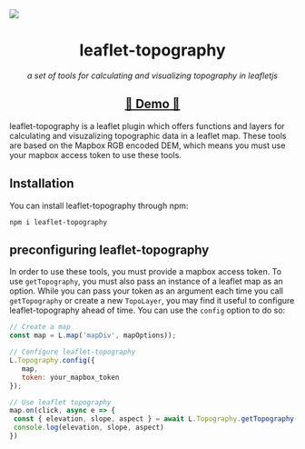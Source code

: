 <img src="https://raw.githubusercontent.com/slutske22/leaflet-topography/HEAD/assets/banner.png">
<p align="center">
   <h1 align="center">leaflet-topography</h1>
</p>
<p align="center">
   <i align="center">a set of tools for calculating and visualizing topography in leafletjs</i>
   <h2 align="center"><a href="https://codesandbox.io/s/react-esri-leaflet-example-n15yn">&#128064; Demo &#128064;</a></h2>
</p>

leaflet-topography is a leaflet plugin which offers functions and layers for calculating and visuzalizing topographic data in a leaflet map. These tools are based on the Mapbox RGB encoded DEM, which means you must use your mapbox access token to use these tools.

## Installation

You can install leaflet-topography through npm:

```
npm i leaflet-topography
```

## preconfiguring leaflet-topography

In order to use these tools, you must provide a mapbox access token. To use `getTopography`, you must also pass an instance of a leaflet map as an option. While you can pass your token as an argument each time you call `getTopography` or create a new `TopoLayer`, you may find it useful to configure leaflet-topography ahead of time. You can use the `config` option to do so:

```javascript
// Create a map
const map = L.map('mapDiv', mapOptions));

// Configure leaflet-topography
L.Topography.config({
   map,
   token: your_mapbox_token
});

// Use leaflet topography
map.on(click, async e => {
 const { elevation, slope, aspect } = await L.Topography.getTopography(e)
 console.log(elevation, slope, aspect)
})
```
